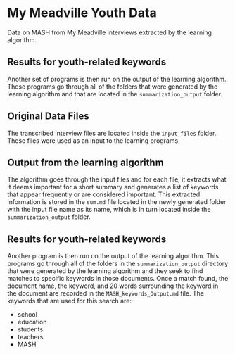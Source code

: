 # My Meadville Youth Data

Data on MASH from My Meadville interviews extracted by the learning algorithm.

## Results for youth-related keywords
Another set of programs is then run on the output of the learning algorithm. These programs
go through all of the folders that were generated by the learning algorithm and that are
located in the `summarization_output` folder.

## Original Data Files
The transcribed interview files are located inside the `input_files` folder.
These files were used as an input to the learning programs.

## Output from the learning algorithm
The algorithm goes through the input files and for each file, it extracts what it deems important
for a short summary and generates a list of keywords that appear frequently or are
considered important. This extracted information is stored in the `sum.md` file located
in the newly generated folder with the input file name as its name, which is in turn
located inside the `summarization_output` folder.

## Results for youth-related keywords
Another program is then run on the output of the learning algorithm. This programs
go through all of the folders in the `summarization_output` directory that were generated by the learning algorithm 
and they seek to find matches to specific keywords in those
documents. Once a match found, the document name, the keyword, and 20 words surrounding
the keyword in the document are recorded in the `MASH_keywords_Output.md` file. The keywords that are
used for this search are:
* school
* education
* students 
* teachers
* MASH

